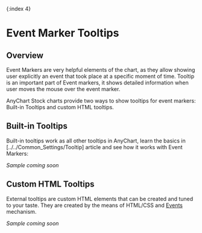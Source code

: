 {:index 4}

# Event Marker Tooltips

## Overview

Event Markers are very helpful elements of the chart, as they allow showing user explicitly an event that took place at a specific moment of time. Tooltip is an important part of Event markers, it shows detailed information when user moves the mouse over the event marker.

AnyChart Stock charts provide two ways to show tooltips for event markers: Built-in Tooltips and custom HTML tooltips.

## Built-in Tooltips

Built-in tooltips work as all other tooltips in AnyChart, learn the basics in [../../Common_Settings/Tooltip] article and see how it works with Event Markers:

*Sample coming soon*

## Custom HTML Tooltips

External tooltips are custom HTML elements that can be created and tuned to your taste. They are created by the means of HTML/CSS and [Events](Events) mechanism.

*Sample coming soon*
